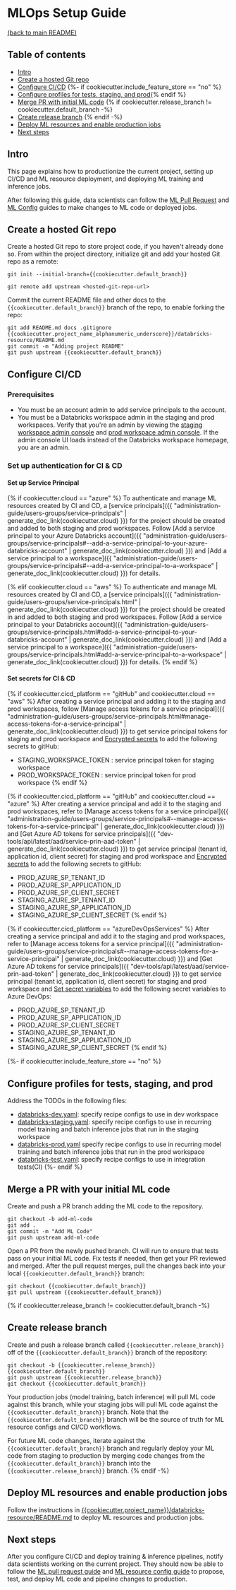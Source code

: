 # MLOps Setup Guide
[(back to main README)](../README.md)

## Table of contents
* [Intro](#intro)
* [Create a hosted Git repo](#create-a-hosted-git-repo)
* [Configure CI/CD](#configure-cicd)
{%- if cookiecutter.include_feature_store == "no" %}
* [Configure profiles for tests, staging, and prod](#configure-profiles-for-tests-staging-and-prod){% endif %}
* [Merge PR with initial ML code](#merge-a-pr-with-your-initial-ml-code)
{% if cookiecutter.release_branch != cookiecutter.default_branch -%}
* [Create release branch](#create-release-branch)
{% endif -%}
* [Deploy ML resources and enable production jobs](#deploy-ml-resources-and-enable-production-jobs)
* [Next steps](#next-steps)

## Intro
This page explains how to productionize the current project, setting up CI/CD and
ML resource deployment, and deploying ML training and inference jobs.

After following this guide, data scientists can follow the [ML Pull Request](ml-pull-request.md) and
[ML Config](../{{cookiecutter.project_name_alphanumeric_underscore}}/databricks-resource/README.md)  guides to make changes to ML code or deployed jobs.

## Create a hosted Git repo
Create a hosted Git repo to store project code, if you haven't already done so. From within the project
directory, initialize git and add your hosted Git repo as a remote:
```
git init --initial-branch={{cookiecutter.default_branch}}
```

```
git remote add upstream <hosted-git-repo-url>
```

Commit the current README file and other docs to the `{{cookiecutter.default_branch}}` branch of the repo, to enable forking the repo:
```
git add README.md docs .gitignore {{cookiecutter.project_name_alphanumeric_underscore}}/databricks-resource/README.md
git commit -m "Adding project README"
git push upstream {{cookiecutter.default_branch}}
```

## Configure CI/CD

### Prerequisites
* You must be an account admin to add service principals to the account.
* You must be a Databricks workspace admin in the staging and prod workspaces. Verify that you're an admin by viewing the
  [staging workspace admin console]({{cookiecutter.databricks_staging_workspace_host}}#setting/accounts) and
  [prod workspace admin console]({{cookiecutter.databricks_prod_workspace_host}}#setting/accounts). If
  the admin console UI loads instead of the Databricks workspace homepage, you are an admin.

### Set up authentication for CI & CD
#### Set up Service Principal
{% if cookiecutter.cloud == "azure" %}
To authenticate and manage ML resources created by CI and CD, a
[service principals]({{ "administration-guide/users-groups/service-principals"  | generate_doc_link(cookiecutter.cloud) }})
for the project should be created and added to both staging and prod workspaces. Follow
[Add a service principal to your Azure Databricks account]({{ "administration-guide/users-groups/service-principals#--add-a-service-principal-to-your-azure-databricks-account"  | generate_doc_link(cookiecutter.cloud) }})
and [Add a service principal to a workspace]({{ "administration-guide/users-groups/service-principals#--add-a-service-principal-to-a-workspace"  | generate_doc_link(cookiecutter.cloud) }})
for details.

{% elif cookiecutter.cloud == "aws" %}
To authenticate and manage ML resources created by CI and CD, a
[service principals]({{ "administration-guide/users-groups/service-principals.html"  | generate_doc_link(cookiecutter.cloud) }})
for the project should be created in and added to both staging and prod workspaces. Follow
[Add a service principal to your Databricks account]({{ "administration-guide/users-groups/service-principals.html#add-a-service-principal-to-your-databricks-account"  | generate_doc_link(cookiecutter.cloud) }})
and [Add a service principal to a workspace]({{ "administration-guide/users-groups/service-principals.html#add-a-service-principal-to-a-workspace"  | generate_doc_link(cookiecutter.cloud) }})
for details.
{% endif %}

#### Set secrets for CI & CD
{% if cookiecutter.cicd_platform == "gitHub" and cookiecutter.cloud == "aws" %}
After creating a service principal and adding it to the staging and prod workspaces, follow
[Manage access tokens for a service principal]({{ "administration-guide/users-groups/service-principals.html#manage-access-tokens-for-a-service-principal"  | generate_doc_link(cookiecutter.cloud) }})
to get service principal tokens for staging and prod workspace and [Encrypted secrets](https://docs.github.com/en/actions/security-guides/encrypted-secrets)
to add the following secrets to gitHub:
- STAGING_WORKSPACE_TOKEN : service principal token for staging workspace
- PROD_WORKSPACE_TOKEN : service principal token for prod workspace
  {% endif %}

{% if cookiecutter.cicd_platform == "gitHub" and cookiecutter.cloud == "azure" %}
After creating a service principal and add it to the staging and prod workspaces, refer to
[Manage access tokens for a service principal]({{ "administration-guide/users-groups/service-principals#--manage-access-tokens-for-a-service-principal"  | generate_doc_link(cookiecutter.cloud) }})
and [Get Azure AD tokens for service principals]({{ "dev-tools/api/latest/aad/service-prin-aad-token"  | generate_doc_link(cookiecutter.cloud) }})
to get service principal (tenant id, application id, client secret) for staging and prod workspace and [Encrypted secrets](https://docs.github.com/en/actions/security-guides/encrypted-secrets)
to add the following secrets to gitHub:
- PROD_AZURE_SP_TENANT_ID
- PROD_AZURE_SP_APPLICATION_ID
- PROD_AZURE_SP_CLIENT_SECRET
- STAGING_AZURE_SP_TENANT_ID
- STAGING_AZURE_SP_APPLICATION_ID
- STAGING_AZURE_SP_CLIENT_SECRET
  {% endif %}

{% if cookiecutter.cicd_platform == "azureDevOpsServices" %}
After creating a service principal and add it to the staging and prod workspaces, refer to
[Manage access tokens for a service principal]({{ "administration-guide/users-groups/service-principals#--manage-access-tokens-for-a-service-principal"  | generate_doc_link(cookiecutter.cloud) }})
and [Get Azure AD tokens for service principals]({{ "dev-tools/api/latest/aad/service-prin-aad-token"  | generate_doc_link(cookiecutter.cloud) }})
to get service principal (tenant id, application id, client secret) for staging and prod workspace and [Set secret variables](https://learn.microsoft.com/en-us/azure/devops/pipelines/process/set-secret-variables?view=azure-devops&tabs=yaml%2Cbash)
to add the following secret variables to Azure DevOps:
- PROD_AZURE_SP_TENANT_ID
- PROD_AZURE_SP_APPLICATION_ID
- PROD_AZURE_SP_CLIENT_SECRET
- STAGING_AZURE_SP_TENANT_ID
- STAGING_AZURE_SP_APPLICATION_ID
- STAGING_AZURE_SP_CLIENT_SECRET
  {% endif %}

{%- if cookiecutter.include_feature_store == "no" %}
## Configure profiles for tests, staging, and prod
Address the TODOs in the following files:
* [databricks-dev.yaml](../{{cookiecutter.project_name_alphanumeric_underscore}}/training/profiles/databricks-dev.yaml): specify recipe configs to use in dev workspace
* [databricks-staging.yaml](../{{cookiecutter.project_name_alphanumeric_underscore}}/training/profiles/databricks-staging.yaml): specify recipe configs to use in recurring model training and batch inference
  jobs that run in the staging workspace
* [databricks-prod.yaml](../{{cookiecutter.project_name_alphanumeric_underscore}}/training/profiles/databricks-prod.yaml) specify recipe configs to use in recurring model training and batch inference
  jobs that run in the prod workspace
* [databricks-test.yaml](../{{cookiecutter.project_name_alphanumeric_underscore}}/training/profiles/databricks-test.yaml): specify recipe configs to use in integration tests(CI)
{%- endif %}

## Merge a PR with your initial ML code
Create and push a PR branch adding the ML code to the repository.

```
git checkout -b add-ml-code
git add .
git commit -m "Add ML Code"
git push upstream add-ml-code
```

Open a PR from the newly pushed branch. CI will run to ensure that tests pass
on your initial ML code. Fix tests if needed, then get your PR reviewed and merged.
After the pull request merges, pull the changes back into your local `{{cookiecutter.default_branch}}`
branch:

```
git checkout {{cookiecutter.default_branch}}
git pull upstream {{cookiecutter.default_branch}}
```

{% if cookiecutter.release_branch != cookiecutter.default_branch -%}
## Create release branch
Create and push a release branch called `{{cookiecutter.release_branch}}` off of the `{{cookiecutter.default_branch}}` branch of the repository:
```
git checkout -b {{cookiecutter.release_branch}} {{cookiecutter.default_branch}}
git push upstream {{cookiecutter.release_branch}}
git checkout {{cookiecutter.default_branch}}
```

Your production jobs (model training, batch inference) will pull ML code against this branch, while your staging jobs will pull ML code against the `{{cookiecutter.default_branch}}` branch. Note that the `{{cookiecutter.default_branch}}` branch will be the source of truth for ML resource configs and CI/CD workflows.

For future ML code changes, iterate against the `{{cookiecutter.default_branch}}` branch and regularly deploy your ML code from staging to production by merging code changes from the `{{cookiecutter.default_branch}}` branch into the `{{cookiecutter.release_branch}}` branch.
{% endif -%}

## Deploy ML resources and enable production jobs
Follow the instructions in [{{cookiecutter.project_name}}/databricks-resource/README.md](../{{cookiecutter.project_name_alphanumeric_underscore}}/databricks-resource/README.md) to deploy ML resources
and production jobs.

## Next steps
After you configure CI/CD and deploy training & inference pipelines, notify data scientists working
on the current project. They should now be able to follow the
[ML pull request guide](ml-pull-request.md) and [ML resource config guide](../{{cookiecutter.project_name_alphanumeric_underscore}}/databricks-resource/README.md)  to propose, test, and deploy
ML code and pipeline changes to production.

